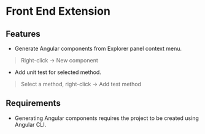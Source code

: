 # Front End Extension

## Features

* Generate Angular components from Explorer panel context menu.
> Right-click -> New component

* Add unit test for selected method.
> Select a method, right-click -> Add test method

## Requirements

* Generating Angular components requires the project to be created using Angular CLI.